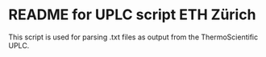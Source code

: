 # README for UPLC script ETH Zürich

This script is used for parsing .txt files as output from the ThermoScientific UPLC.
